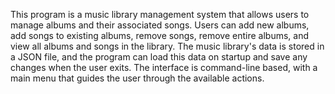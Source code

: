 This program is a music library management system that allows users to manage albums and their associated songs. 
Users can add new albums, add songs to existing albums, remove songs, remove entire albums, and view all albums
and songs in the library. The music library's data is stored in a JSON file, and the program can load this data on startup and 
save any changes when the user exits. The interface is command-line based, with a main menu that guides the user through the available actions.
